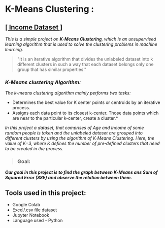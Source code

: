 # K-Means Clustering :
## [[ Income Dataset ]](https://github.com/GirijaShankarPanda/K-MeanClustering_IncomeDataset/blob/main/Income.csv)
*This is a simple project on **K-Means Clustering**, which is an unsupervised learning algorithm that is used to solve the clustering problems in machine learning.*

> "It is an iterative algorithm that divides the unlabeled dataset into k different clusters in such a way that each dataset belongs only one group that has similar properties."

### *K-Means clustering Algorithm:*
*The k-means clustering algorithm mainly performs two tasks:*
- Determines the best value for K center points or centroids by an iterative process.
- Assigns each data point to its closest k-center. Those data points which are near to the particular k-center, create a cluster.*

*In this project a dataset, that comprises of Age and Income of some random people is taken and the unlabeled dataset are grouped into different clusters by using the algorithm of K-Means Clustering. Here, the value of K=3, where K defines the number of pre-defined clusters that need to be created in the process.* 
> ### Goal: 
***Our goal in this project is to find the graph between K-Means ans Sum of Squared Error (SSE) and observe the relation between them.***

## Tools used in this project:
- Google Colab
- Excel/.csv file dataset
- Jupyter Notebook
- Language used - Python
